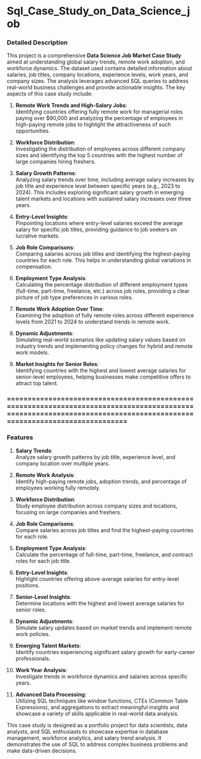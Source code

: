 # Sql_Case_Study_on_Data_Science_job
### **Detailed Description**

This project is a comprehensive **Data Science Job Market Case Study** aimed at understanding global salary trends, remote work adoption, and workforce dynamics. The dataset used contains detailed information about salaries, job titles, company locations, experience levels, work years, and company sizes. The analysis leverages advanced SQL queries to address real-world business challenges and provide actionable insights. The key aspects of this case study include:

1. **Remote Work Trends and High-Salary Jobs**:  
   Identifying countries offering fully remote work for managerial roles paying over $90,000 and analyzing the percentage of employees in high-paying remote jobs to highlight the attractiveness of such opportunities.

2. **Workforce Distribution**:  
   Investigating the distribution of employees across different company sizes and identifying the top 5 countries with the highest number of large companies hiring freshers.

3. **Salary Growth Patterns**:  
   Analyzing salary trends over time, including average salary increases by job title and experience level between specific years (e.g., 2023 to 2024). This includes exploring significant salary growth in emerging talent markets and locations with sustained salary increases over three years.

4. **Entry-Level Insights**:  
   Pinpointing locations where entry-level salaries exceed the average salary for specific job titles, providing guidance to job seekers on lucrative markets.

5. **Job Role Comparisons**:  
   Comparing salaries across job titles and identifying the highest-paying countries for each role. This helps in understanding global variations in compensation.

6. **Employment Type Analysis**:  
   Calculating the percentage distribution of different employment types (full-time, part-time, freelance, etc.) across job roles, providing a clear picture of job type preferences in various roles.

7. **Remote Work Adoption Over Time**:  
   Examining the adoption of fully remote roles across different experience levels from 2021 to 2024 to understand trends in remote work.

8. **Dynamic Adjustments**:  
   Simulating real-world scenarios like updating salary values based on industry trends and implementing policy changes for hybrid and remote work models.

9. **Market Insights for Senior Roles**:  
   Identifying countries with the highest and lowest average salaries for senior-level employees, helping businesses make competitive offers to attract top talent.
### ====================================================================================================================================================================
### **Features**

1. **Salary Trends**:  
   Analyze salary growth patterns by job title, experience level, and company location over multiple years.

2. **Remote Work Analysis**:  
   Identify high-paying remote jobs, adoption trends, and percentage of employees working fully remotely.

3. **Workforce Distribution**:  
   Study employee distribution across company sizes and locations, focusing on large companies and freshers.

4. **Job Role Comparisons**:  
   Compare salaries across job titles and find the highest-paying countries for each role.

5. **Employment Type Analysis**:  
   Calculate the percentage of full-time, part-time, freelance, and contract roles for each job title.

6. **Entry-Level Insights**:  
   Highlight countries offering above-average salaries for entry-level positions.

7. **Senior-Level Insights**:  
   Determine locations with the highest and lowest average salaries for senior roles.

8. **Dynamic Adjustments**:  
   Simulate salary updates based on market trends and implement remote work policies.

9. **Emerging Talent Markets**:  
   Identify countries experiencing significant salary growth for early-career professionals.  

10. **Work Year Analysis**:  
    Investigate trends in workforce dynamics and salaries across specific years.

11. **Advanced Data Processing**:  
    Utilizing SQL techniques like window functions, CTEs (Common Table Expressions), and aggregations to extract meaningful insights and showcase a variety of skills applicable in real-world data analysis.

This case study is designed as a portfolio project for data scientists, data analysts, and SQL enthusiasts to showcase expertise in database management, workforce analytics, and salary trend analysis. It demonstrates the use of SQL to address complex business problems and make data-driven decisions.
